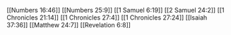 [[Numbers 16:46]]
[[Numbers 25:9]]
[[1 Samuel 6:19]]
[[2 Samuel 24:2]]
[[1 Chronicles 21:14]]
[[1 Chronicles 27:4]]
[[1 Chronicles 27:24]]
[[Isaiah 37:36]]
[[Matthew 24:7]]
[[Revelation 6:8]]
